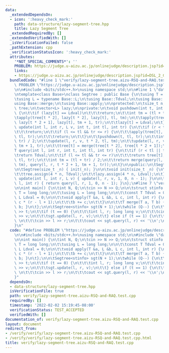 ```yaml
---
data:
  _extendedDependsOn:
  - icon: ':heavy_check_mark:'
    path: data-structure/lazy-segment-tree.hpp
    title: Lazy Segment Tree
  _extendedRequiredBy: []
  _extendedVerifiedWith: []
  _isVerificationFailed: false
  _pathExtension: cpp
  _verificationStatusIcon: ':heavy_check_mark:'
  attributes:
    '*NOT_SPECIAL_COMMENTS*': ''
    PROBLEM: https://judge.u-aizu.ac.jp/onlinejudge/description.jsp?id=DSL_2_G
    links:
    - https://judge.u-aizu.ac.jp/onlinejudge/description.jsp?id=DSL_2_G
  bundledCode: "#line 1 \"verify/lazy-segment-tree.aizu-RSQ-and-RAQ.test.cpp\"\n#define\
    \ PROBLEM \"https://judge.u-aizu.ac.jp/onlinejudge/description.jsp?id=DSL_2_G\"\
    \n\n#include <bits/stdc++.h>\nusing namespace std;\n\n#line 1 \"data-structure/lazy-segment-tree.hpp\"\
    \ntemplate<class Base>\nclass Segtree : public Base {\n\tusing T = typename Base::T;\n\
    \tusing L = typename Base::L;\n\tusing Base::Tdval;\n\tusing Base::Ldval;\n\t\
    using Base::merge;\n\tusing Base::apply;\n\nprotected:\n\tsize_t n;\n\tvector<T>\
    \ tree;\n\tvector<L> lazy;\n\nprivate:\n\tvoid pushdown(int t, int tl, int tr)\
    \ {\n\t\tif (lazy[t] == Ldval)\n\t\t\treturn;\n\t\tint tm = (tl + tr) / 2;\n\t\
    \tapply(tree[t * 2], lazy[t * 2], lazy[t], tl, tm);\n\t\tapply(tree[t * 2 + 1],\
    \ lazy[t * 2 + 1], lazy[t], tm + 1, tr);\n\t\tlazy[t] = Ldval;\n\t}\n\n\tvoid\
    \ update(int l, int r, L v, int t, int tl, int tr) {\n\t\tif (r < tl || tr < l)\n\
    \t\t\treturn;\n\t\tif (l <= tl && tr <= r) {\n\t\t\tapply(tree[t], lazy[t], v,\
    \ tl, tr);\n\t\t\treturn;\n\t\t}\n\t\tpushdown(t, tl, tr);\n\t\tint tm = (tl +\
    \ tr) / 2;\n\t\tupdate(l, r, v, t * 2, tl, tm);\n\t\tupdate(l, r, v, t * 2 + 1,\
    \ tm + 1, tr);\n\t\ttree[t] = merge(tree[t * 2], tree[t * 2 + 1]);\n\t}\n\n\t\
    T query(int l, int r, int t, int tl, int tr) {\n\t\tif (r < tl || tr < l)\n\t\t\
    \treturn Tdval;\n\t\tif (l <= tl && tr <= r)\n\t\t\treturn tree[t];\n\t\tpushdown(t,\
    \ tl, tr);\n\t\tint tm = (tl + tr) / 2;\n\t\treturn merge(query(l, r, t * 2, tl,\
    \ tm), query(l, r, t * 2 + 1, tm + 1, tr));\n\t}\n\npublic:\n\tSegtree() = default;\n\
    \n\tSegtree(size_t _n) { init(_n); }\n\n\tvoid init(size_t _n) {\n\t\tn = _n;\n\
    \t\ttree.assign(4 * n, Tdval);\n\t\tlazy.assign(4 * n, Ldval);\n\t}\n\n\tvoid\
    \ update(int l, int r, L v) { update(l, r, v, 1, 0, n - 1); }\n\n\tT query(int\
    \ l, int r) { return query(l, r, 1, 0, n - 1); }\n};\n#line 7 \"verify/lazy-segment-tree.aizu-RSQ-and-RAQ.test.cpp\"\
    \n\nint main() {\n\tint N, Q;\n\tcin >> N >> Q;\n\n\tstruct stinfo {\n\t\tusing\
    \ T = long long;\n\t\tusing L = long long;\n\n\t\tconst T Tdval = 0;\n\t\tconst\
    \ L Ldval = 0;\n\n\t\tvoid apply(T &a, L &b, L c, int l, int r) {\n\t\t\ta +=\
    \ c * (r - l + 1);\n\t\t\tb += c;\n\t\t}\n\n\t\tT merge(T a, T b) { return a +\
    \ b; }\n\t};\n\n\tSegtree<stinfo> sgt(N + 1);\n\twhile (Q--) {\n\t\tint t; cin\
    \ >> t;\n\t\tif (t == 0) {\n\t\t\tint l, r; long long v;\n\t\t\tcin >> l >> r\
    \ >> v;\n\t\t\tsgt.update(l, r, v);\n\t\t} else if (t == 1) {\n\t\t\tint l, r;\
    \ \n\t\t\tcin >> l >> r;\n\t\t\tcout << sgt.query(l, r) << '\\n';\n\t\t}\n\t}\n\
    }\n"
  code: "#define PROBLEM \"https://judge.u-aizu.ac.jp/onlinejudge/description.jsp?id=DSL_2_G\"\
    \n\n#include <bits/stdc++.h>\nusing namespace std;\n\n#include \"data-structure/lazy-segment-tree.hpp\"\
    \n\nint main() {\n\tint N, Q;\n\tcin >> N >> Q;\n\n\tstruct stinfo {\n\t\tusing\
    \ T = long long;\n\t\tusing L = long long;\n\n\t\tconst T Tdval = 0;\n\t\tconst\
    \ L Ldval = 0;\n\n\t\tvoid apply(T &a, L &b, L c, int l, int r) {\n\t\t\ta +=\
    \ c * (r - l + 1);\n\t\t\tb += c;\n\t\t}\n\n\t\tT merge(T a, T b) { return a +\
    \ b; }\n\t};\n\n\tSegtree<stinfo> sgt(N + 1);\n\twhile (Q--) {\n\t\tint t; cin\
    \ >> t;\n\t\tif (t == 0) {\n\t\t\tint l, r; long long v;\n\t\t\tcin >> l >> r\
    \ >> v;\n\t\t\tsgt.update(l, r, v);\n\t\t} else if (t == 1) {\n\t\t\tint l, r;\
    \ \n\t\t\tcin >> l >> r;\n\t\t\tcout << sgt.query(l, r) << '\\n';\n\t\t}\n\t}\n\
    }"
  dependsOn:
  - data-structure/lazy-segment-tree.hpp
  isVerificationFile: true
  path: verify/lazy-segment-tree.aizu-RSQ-and-RAQ.test.cpp
  requiredBy: []
  timestamp: '2022-02-02 15:19:45-08:00'
  verificationStatus: TEST_ACCEPTED
  verifiedWith: []
documentation_of: verify/lazy-segment-tree.aizu-RSQ-and-RAQ.test.cpp
layout: document
redirect_from:
- /verify/verify/lazy-segment-tree.aizu-RSQ-and-RAQ.test.cpp
- /verify/verify/lazy-segment-tree.aizu-RSQ-and-RAQ.test.cpp.html
title: verify/lazy-segment-tree.aizu-RSQ-and-RAQ.test.cpp
---
```


